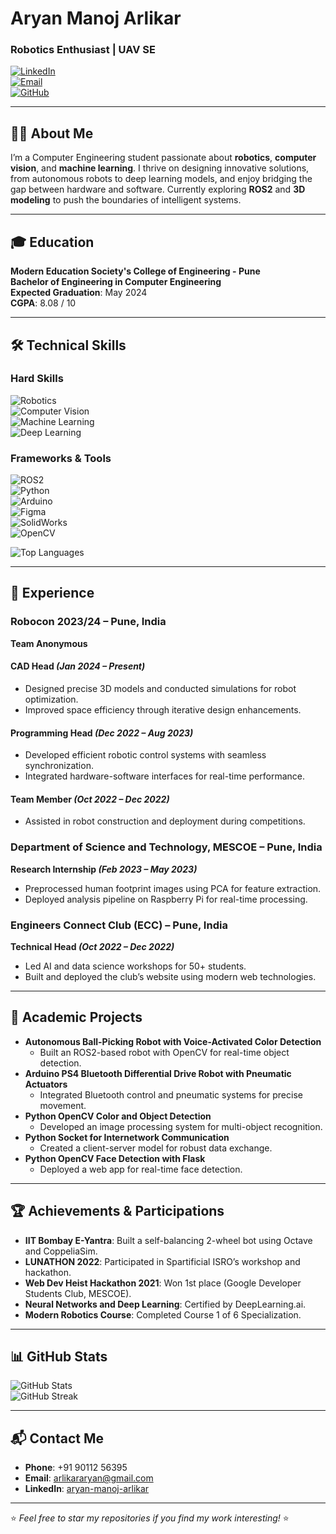 # Aryan Manoj Arlikar  
### Robotics Enthusiast | UAV SE

[![LinkedIn](https://img.shields.io/badge/LinkedIn-Profile-0A66C2?style=flat&logo=linkedin)](https://www.linkedin.com/in/aryan-manoj-arlikar/)  
[![Email](https://img.shields.io/badge/Email-arlikararyan@gmail.com-D14836?style=flat&logo=gmail)](mailto:arlikararyan@gmail.com)  
[![GitHub](https://img.shields.io/badge/GitHub-Aryan01b-181717?style=flat&logo=github)](https://github.com/Aryan01b)

---

## 👨‍💻 About Me  
I’m a Computer Engineering student passionate about **robotics**, **computer vision**, and **machine learning**. I thrive on designing innovative solutions, from autonomous robots to deep learning models, and enjoy bridging the gap between hardware and software. Currently exploring **ROS2** and **3D modeling** to push the boundaries of intelligent systems.

---

## 🎓 Education  
**Modern Education Society's College of Engineering - Pune**  
**Bachelor of Engineering in Computer Engineering**  
**Expected Graduation**: May 2024  
**CGPA**: 8.08 / 10

---

## 🛠 Technical Skills  

### Hard Skills  
![Robotics](https://img.shields.io/badge/-Robotics-00C4B4?style=flat-square)  
![Computer Vision](https://img.shields.io/badge/-Computer%20Vision-FF6F61?style=flat-square)  
![Machine Learning](https://img.shields.io/badge/-Machine%20Learning-FFD700?style=flat-square)  
![Deep Learning](https://img.shields.io/badge/-Deep%20Learning-4682B4?style=flat-square)  

### Frameworks & Tools  
![ROS2](https://img.shields.io/badge/-ROS2-22314E?style=flat-square&logo=ros)  
![Python](https://img.shields.io/badge/-Python-3776AB?style=flat-square&logo=python)  
![Arduino](https://img.shields.io/badge/-Arduino-00979D?style=flat-square&logo=arduino)  
![Figma](https://img.shields.io/badge/-Figma-F24E1E?style=flat-square&logo=figma)  
![SolidWorks](https://img.shields.io/badge/-SolidWorks-B30838?style=flat-square)  
![OpenCV](https://img.shields.io/badge/-OpenCV-5C3EE8?style=flat-square&logo=opencv)  

![Top Languages](https://github-readme-stats.vercel.app/api/top-langs/?username=Aryan01b&layout=compact&theme=radical&hide_border=true)

---

## 💼 Experience  

### Robocon 2023/24 – Pune, India  
**Team Anonymous**  

#### CAD Head *(Jan 2024 – Present)*  
- Designed precise 3D models and conducted simulations for robot optimization.  
- Improved space efficiency through iterative design enhancements.  

#### Programming Head *(Dec 2022 – Aug 2023)*  
- Developed efficient robotic control systems with seamless synchronization.  
- Integrated hardware-software interfaces for real-time performance.  

#### Team Member *(Oct 2022 – Dec 2022)*  
- Assisted in robot construction and deployment during competitions.  

### Department of Science and Technology, MESCOE – Pune, India  
**Research Internship *(Feb 2023 – May 2023)***  
- Preprocessed human footprint images using PCA for feature extraction.  
- Deployed analysis pipeline on Raspberry Pi for real-time processing.  

### Engineers Connect Club (ECC) – Pune, India  
**Technical Head *(Oct 2022 – Dec 2022)***  
- Led AI and data science workshops for 50+ students.  
- Built and deployed the club’s website using modern web technologies.  

---

## 🚀 Academic Projects  
- **Autonomous Ball-Picking Robot with Voice-Activated Color Detection**  
  - Built an ROS2-based robot with OpenCV for real-time object detection.  
- **Arduino PS4 Bluetooth Differential Drive Robot with Pneumatic Actuators**  
  - Integrated Bluetooth control and pneumatic systems for precise movement.  
- **Python OpenCV Color and Object Detection**  
  - Developed an image processing system for multi-object recognition.  
- **Python Socket for Internetwork Communication**  
  - Created a client-server model for robust data exchange.  
- **Python OpenCV Face Detection with Flask**  
  - Deployed a web app for real-time face detection.  

---

## 🏆 Achievements & Participations  
- **IIT Bombay E-Yantra**: Built a self-balancing 2-wheel bot using Octave and CoppeliaSim.  
- **LUNATHON 2022**: Participated in Spartificial ISRO’s workshop and hackathon.  
- **Web Dev Heist Hackathon 2021**: Won 1st place (Google Developer Students Club, MESCOE).  
- **Neural Networks and Deep Learning**: Certified by DeepLearning.ai.  
- **Modern Robotics Course**: Completed Course 1 of 6 Specialization.  

---

## 📊 GitHub Stats  
![GitHub Stats](https://github-readme-stats.vercel.app/api?username=Aryan01b&show_icons=true&theme=radical&hide_border=true&count_private=true)  
![GitHub Streak](https://github-readme-streak-stats.herokuapp.com/?user=Aryan01b&theme=radical&hide_border=true)

---

## 📬 Contact Me  
- **Phone**: +91 90112 56395  
- **Email**: [arlikararyan@gmail.com](mailto:arlikararyan@gmail.com)  
- **LinkedIn**: [aryan-manoj-arlikar](https://www.linkedin.com/in/aryan-manoj-arlikar/)  

---

⭐️ *Feel free to star my repositories if you find my work interesting!* ⭐️
